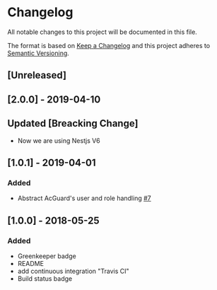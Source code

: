 # Changelog

All notable changes to this project will be documented in this file.

The format is based on [Keep a Changelog](http://keepachangelog.com/en/1.0.0/)
and this project adheres to [Semantic Versioning](http://semver.org/spec/v2.0.0.html).

## [Unreleased]

## [2.0.0] - 2019-04-10

## Updated [Breacking Change]
- Now we are using Nestjs V6

## [1.0.1] - 2019-04-01

### Added

- Abstract AcGuard's user and role handling [#7](https://github.com/nestjs-community/nest-access-control/pull/7)

## [1.0.0] - 2018-05-25

### Added

- Greenkeeper badge
- README
- add continuous integration "Travis CI"
- Build status badge
